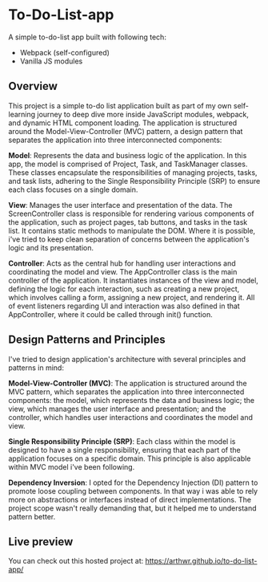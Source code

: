 # To-Do-List-app

A simple to-do-list app built with following tech:

* Webpack (self-configured)
* Vanilla JS modules


## Overview

This project is a simple to-do list application built as part of my own self-learning journey to deep dive more inside JavaScript modules, webpack, and dynamic HTML component loading. The application is structured around the Model-View-Controller (MVC) pattern, a design pattern that separates the application into three interconnected components:

**Model**:  Represents the data and business logic of the application. In this app, the model is comprised of Project, Task, and TaskManager classes. These classes encapsulate the responsibilities of managing projects, tasks, and task lists, adhering to the Single Responsibility Principle (SRP) to ensure each class focuses on a single domain.

**View**:  Manages the user interface and presentation of the data. The ScreenController class is responsible for rendering various components of the application, such as project pages, tab buttons, and tasks in the task list. It contains static methods to manipulate the DOM. Where it is possible, i've tried to keep clean separation of concerns between the application's logic and its presentation.

**Controller**:  Acts as the central hub for handling user interactions and coordinating the model and view. The AppController class is the main controller of the application. It instantiates instances of the view and model, defining the logic for each interaction, such as creating a new project, which involves calling a form, assigning a new project, and rendering it. All of event listeners regarding UI and interaction was also defined in that AppController, where it could be called through init() function. 

## Design Patterns and Principles

I've tried to design application's architecture with several principles and patterns in mind:

**Model-View-Controller (MVC)**:  The application is structured around the MVC pattern, which separates the application into three interconnected components: the model, which represents the data and business logic; the view, which manages the user interface and presentation; and the controller, which handles user interactions and coordinates the model and view.

**Single Responsibility Principle (SRP)**:  Each class within the model is designed to have a single responsibility, ensuring that each part of the application focuses on a specific domain. This principle is also applicable within MVC model i've been following.

**Dependency Inversion**:  I opted for the Dependency Injection (DI) pattern to promote loose coupling between components. In that way i was able to rely more on abstractions or interfaces instead of direct implementations. The project scope wasn't really demanding that, but it helped me to understand pattern better. 

## Live preview 
You can check out this hosted project at: https://arthwr.github.io/to-do-list-app/
